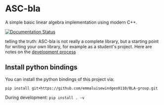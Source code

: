 # ASC-bla
A simple basic linear algebra implementation using modern C++.

[![Documentation Status](https://readthedocs.org/projects/bla-group/badge/?version=latest)](https://bla-group.readthedocs.io/en/latest/?badge=latest)


telling the truth: ASC-bla is not really a complete library,
but a starting point for writing your own library, for example as a student's project.
Here are notes on the
[development process](https://jschoeberl.github.io/IntroSC/intro.html)


## Install python bindings

You can install the python bindings of this project via:

`pip install git+https://github.com/emmaluisewindges0110/BLA-group.git`

During development: `pip install . -v`
